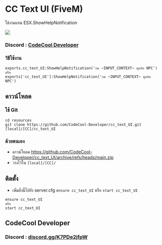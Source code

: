 # CC Text UI (FiveM) 
ใช้งานแทน ESX.ShowHelpNotification

<img src="https://cdn.discordapp.com/attachments/999480275983663185/1020462926223654952/unknown.png"/>

### Discord : [CodeCool Developer](https://discord.gg/K7PDe2jfpW)

### วิธีใช้งาน
```
exports.cc_text_UI:ShowHelpNotification('กด ~INPUT_CONTEXT~ คุยกับ NPC')
หรือ
exports['cc_text_UI']:ShowHelpNotification('กด ~INPUT_CONTEXT~ คุยกับ NPC')
```

## ดาวน์โหลด
### ใช้ Git
```
cd resources
git clone https://github.com/CodeCool-Developer/cc_text_UI.git [local]/[CC]/cc_text_UI
```

### ด้วยตนเอง
- ดาวน์โหลด https://github.com/CodeCool-Developer/cc_text_UI/archive/refs/heads/main.zip
- วางไว้ใน `[local]/[CC]/`

## ติดตั้ง
- เพิ่มสิ่งนี้ไปยัง server.cfg `ensure cc_text_UI` หรือ `start cc_text_UI`

```
ensure cc_text_UI
หรือ
start cc_text_UI
```

## CodeCool Developer
### Discord : [discord.gg/K7PDe2jfpW](https://discord.gg/K7PDe2jfpW)
